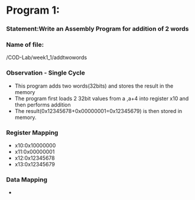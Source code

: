 # Program 1: 
### Statement:Write an Assembly Program for addition of 2 words

### Name of file:
/COD-Lab/week1_1/addtwowords

### Observation - Single Cycle
- This program adds two words(32bits) and stores the result in the memory
- The program first loads 2 32bit values from a ,a+4 into register x10 and then performs addition
- The result(0x12345678+0x00000001=0x12345679) is then stored in memory.
 
### Register Mapping
- x10:0x10000000
- x11:0x00000001
- x12:0x12345678
- x13:0x12345679

### Data Mapping
- 
